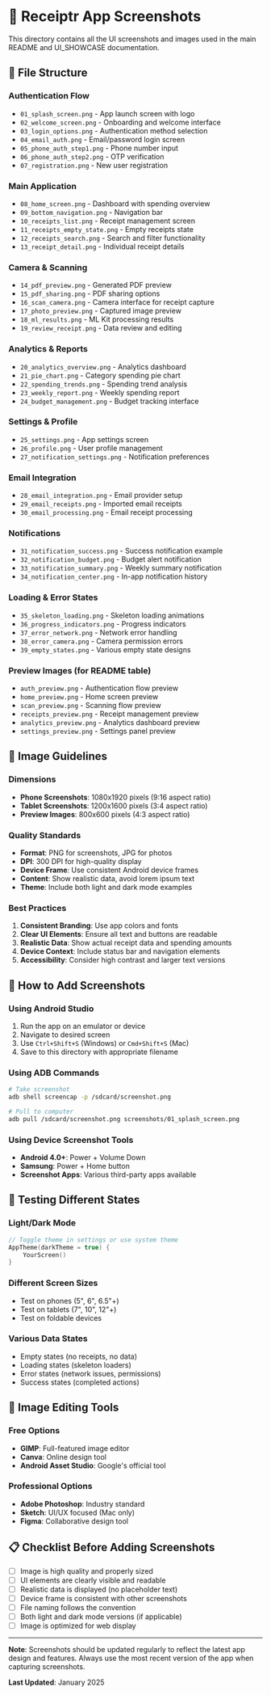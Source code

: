 # 📸 Receiptr App Screenshots

This directory contains all the UI screenshots and images used in the main README and UI_SHOWCASE documentation.

## 📁 File Structure

### Authentication Flow
- `01_splash_screen.png` - App launch screen with logo
- `02_welcome_screen.png` - Onboarding and welcome interface
- `03_login_options.png` - Authentication method selection
- `04_email_auth.png` - Email/password login screen
- `05_phone_auth_step1.png` - Phone number input
- `06_phone_auth_step2.png` - OTP verification
- `07_registration.png` - New user registration

### Main Application
- `08_home_screen.png` - Dashboard with spending overview
- `09_bottom_navigation.png` - Navigation bar
- `10_receipts_list.png` - Receipt management screen
- `11_receipts_empty_state.png` - Empty receipts state
- `12_receipts_search.png` - Search and filter functionality
- `13_receipt_detail.png` - Individual receipt details

### Camera & Scanning
- `14_pdf_preview.png` - Generated PDF preview
- `15_pdf_sharing.png` - PDF sharing options
- `16_scan_camera.png` - Camera interface for receipt capture
- `17_photo_preview.png` - Captured image preview
- `18_ml_results.png` - ML Kit processing results
- `19_review_receipt.png` - Data review and editing

### Analytics & Reports
- `20_analytics_overview.png` - Analytics dashboard
- `21_pie_chart.png` - Category spending pie chart
- `22_spending_trends.png` - Spending trend analysis
- `23_weekly_report.png` - Weekly spending report
- `24_budget_management.png` - Budget tracking interface

### Settings & Profile
- `25_settings.png` - App settings screen
- `26_profile.png` - User profile management
- `27_notification_settings.png` - Notification preferences

### Email Integration
- `28_email_integration.png` - Email provider setup
- `29_email_receipts.png` - Imported email receipts
- `30_email_processing.png` - Email receipt processing

### Notifications
- `31_notification_success.png` - Success notification example
- `32_notification_budget.png` - Budget alert notification
- `33_notification_summary.png` - Weekly summary notification
- `34_notification_center.png` - In-app notification history

### Loading & Error States
- `35_skeleton_loading.png` - Skeleton loading animations
- `36_progress_indicators.png` - Progress indicators
- `37_error_network.png` - Network error handling
- `38_error_camera.png` - Camera permission errors
- `39_empty_states.png` - Various empty state designs

### Preview Images (for README table)
- `auth_preview.png` - Authentication flow preview
- `home_preview.png` - Home screen preview
- `scan_preview.png` - Scanning flow preview
- `receipts_preview.png` - Receipt management preview
- `analytics_preview.png` - Analytics dashboard preview
- `settings_preview.png` - Settings panel preview

## 📐 Image Guidelines

### Dimensions
- **Phone Screenshots**: 1080x1920 pixels (9:16 aspect ratio)
- **Tablet Screenshots**: 1200x1600 pixels (3:4 aspect ratio)
- **Preview Images**: 800x600 pixels (4:3 aspect ratio)

### Quality Standards
- **Format**: PNG for screenshots, JPG for photos
- **DPI**: 300 DPI for high-quality display
- **Device Frame**: Use consistent Android device frames
- **Content**: Show realistic data, avoid lorem ipsum text
- **Theme**: Include both light and dark mode examples

### Best Practices
1. **Consistent Branding**: Use app colors and fonts
2. **Clear UI Elements**: Ensure all text and buttons are readable
3. **Realistic Data**: Show actual receipt data and spending amounts
4. **Device Context**: Include status bar and navigation elements
5. **Accessibility**: Consider high contrast and larger text versions

## 🔧 How to Add Screenshots

### Using Android Studio
1. Run the app on an emulator or device
2. Navigate to desired screen
3. Use `Ctrl+Shift+S` (Windows) or `Cmd+Shift+S` (Mac)
4. Save to this directory with appropriate filename

### Using ADB Commands
```bash
# Take screenshot
adb shell screencap -p /sdcard/screenshot.png

# Pull to computer
adb pull /sdcard/screenshot.png screenshots/01_splash_screen.png
```

### Using Device Screenshot Tools
- **Android 4.0+**: Power + Volume Down
- **Samsung**: Power + Home button
- **Screenshot Apps**: Various third-party apps available

## 📱 Testing Different States

### Light/Dark Mode
```kotlin
// Toggle theme in settings or use system theme
AppTheme(darkTheme = true) {
    YourScreen()
}
```

### Different Screen Sizes
- Test on phones (5", 6", 6.5"+)
- Test on tablets (7", 10", 12"+)
- Test on foldable devices

### Various Data States
- Empty states (no receipts, no data)
- Loading states (skeleton loaders)
- Error states (network issues, permissions)
- Success states (completed actions)

## 🎨 Image Editing Tools

### Free Options
- **GIMP**: Full-featured image editor
- **Canva**: Online design tool
- **Android Asset Studio**: Google's official tool

### Professional Options
- **Adobe Photoshop**: Industry standard
- **Sketch**: UI/UX focused (Mac only)
- **Figma**: Collaborative design tool

## 📋 Checklist Before Adding Screenshots

- [ ] Image is high quality and properly sized
- [ ] UI elements are clearly visible and readable
- [ ] Realistic data is displayed (no placeholder text)
- [ ] Device frame is consistent with other screenshots
- [ ] File naming follows the convention
- [ ] Both light and dark mode versions (if applicable)
- [ ] Image is optimized for web display

---

**Note**: Screenshots should be updated regularly to reflect the latest app design and features. Always use the most recent version of the app when capturing screenshots.

**Last Updated**: January 2025
